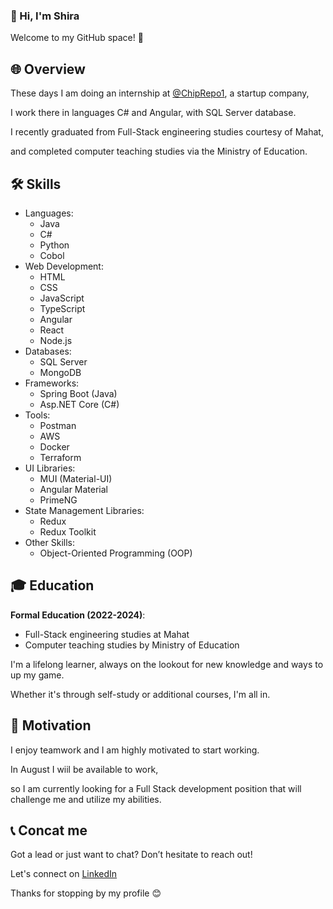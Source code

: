 ### 👋 Hi, I'm Shira
Welcome to my GitHub space! 🚀


## 🌐 Overview
These days I am doing an internship at [@ChipRepo1](https://github.com/ChipRepo1), a startup company,

I work there in languages ​​C# and Angular, with SQL Server database.

I recently graduated from Full-Stack engineering studies courtesy of Mahat,

and completed computer teaching studies via the Ministry of Education.


## 🛠️ Skills
- Languages:
  - Java
  - C#
  - Python
  - Cobol
- Web Development:
  - HTML
  - CSS
  - JavaScript
  - TypeScript
  - Angular
  - React
  - Node.js
- Databases:
  - SQL Server
  - MongoDB
- Frameworks:
  - Spring Boot (Java)
  - Asp.NET Core (C#)
- Tools:
  - Postman
  - AWS
  - Docker
  - Terraform
- UI Libraries:
    - MUI (Material-UI)
    - Angular Material
    - PrimeNG 
- State Management Libraries:
    - Redux
    - Redux Toolkit
- Other Skills:
  - Object-Oriented Programming (OOP)


## 🎓 Education
**Formal Education (2022-2024)**:
  - Full-Stack engineering studies at Mahat
  - Computer teaching studies by Ministry of Education

I'm a lifelong learner, always on the lookout for new knowledge and ways to up my game.

Whether it's through self-study or additional courses, I'm all in.


## 💪 Motivation
I enjoy teamwork and I am highly motivated to start working.

In August I wiil be available to work,

so I am currently looking for a Full Stack development position that will challenge me and utilize my abilities.


## 📞 Concat me
Got a lead or just want to chat? Don’t hesitate to reach out!

Let's connect on [LinkedIn](https://www.linkedin.com/in/shirabiton/)

Thanks for stopping by my profile 😊

